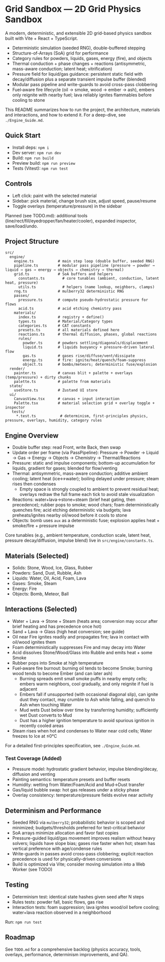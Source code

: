 # Grid Sandbox — 2D Grid Physics Sandbox

A modern, deterministic, and extensible 2D grid-based physics sandbox built with Vite + React + TypeScript.

- Deterministic simulation (seeded RNG), double-buffered stepping
- Structure-of-Arrays (SoA) grid for performance
- Category rules for powders, liquids, gases, energy (fire), and objects
- Thermal conduction + phase changes + reactions (antisymmetric, mass-aware conduction; latent heat; vitrification)
- Pressure field for liquid/gas guidance: persistent static field with decay/diffusion plus a separate transient impulse buffer (blended)
- Modular pass pipeline and write-guards to avoid cross-pass clobbering
- Fuel‑aware fire lifecycle (oil → smoke, wood → ember → ash), embers only reignite with nearby fuel; lava reliably ignites flammables before cooling to stone

This README summarizes how to run the project, the architecture, materials and interactions, and how to extend it. For a deep-dive, see `./Engine_Guide.md`.

## Quick Start

- Install deps: `npm i`
- Dev server: `npm run dev`
- Build: `npm run build`
- Preview build: `npm run preview`
- Tests (Vitest): `npm run test`

## Controls

- Left click: paint with the selected material
- Sidebar: pick material, change brush size, adjust speed, pause/resume
- Toggle overlays (temperature/pressure) in the sidebar

Planned (see TODO.md): additional tools (line/rect/fill/eyedropper/fan/heater/cooler), expanded inspector, save/load/undo.

## Project Structure

```
src/
  engine/
    engine.ts           # main step loop (double buffer, seeded RNG)
    pipeline.ts         # modular pass pipeline (pressure → powder → liquid → gas → energy → objects → chemistry → thermal)
    grid.ts             # SoA buffers and helpers
      constants.ts        # core tunables (ambient, conduction, latent heat, pressure)
      utils.ts            # helpers (name lookup, neighbors, clamps)
    rng.ts              # mulberry32 deterministic RNG
    passes/
      pressure.ts       # compute pseudo-hydrostatic pressure for flows
      acid.ts           # acid etching chemistry pass
    materials/
      index.ts          # registry + define()
      types.ts          # Material/Category types
      categories.ts     # CAT constants
      presets.ts        # all materials defined here
      reactions.ts      # thermal diffusion, phases, global reactions
      rules/
        powder.ts       # powders settling/diagonals/displacement
        liquid.ts       # liquids buoyancy + pressure-driven lateral flow
        gas.ts          # gases rise/diffuse/vent/dissipate
        energy.ts       # fire: ignite/heat/quench/foam-suppress
        object.ts       # bombs/meteors; deterministic fuse/explosion
  render/
    painter.ts          # canvas blit + palette + overlays (temp/pressure) + dirty chunks
    palette.ts          # palette from materials
  state/
    useStore.ts         # Zustand UI store
  ui/
    CanvasView.tsx      # canvas + input interaction
    Palette.tsx         # material selection grid + overlay toggle + inspector
   tests/
     *.test.ts           # determinism, first-principles physics, pressure, overlays, humidity, category rules
```

## Engine Overview

- Double buffer step: read Front, write Back, then swap
- Update order per frame (via PassPipeline): Pressure → Powder → Liquid → Gas → Energy → Objects → Chemistry → Thermal/Reactions
- Pressure: static and impulse components; bottom-up accumulation for liquids, gradient for gases; blended for flow/venting
- Thermal: antisymmetric, mass-aware conduction; additive ambient cooling; latent heat (ice↔water); boiling delayed under pressure; steam rises then condenses
  - Empty space is strongly coupled to ambient to prevent residual heat; overlays redraw the full frame each tick to avoid stale visualization
- Reactions: water+lava→stone+steam (brief heat gating, then precedence); rubber pops to smoke; wood chars; foam deterministically quenches fire; acid etching deterministic via budgets; lava preheats/ignites nearby oil/wood before it cools to stone
- Objects: bomb uses `aux` as a deterministic fuse; explosion applies heat + smoke/fire + pressure impulse

Core tunables (e.g., ambient temperature, conduction scale, latent heat, pressure decay/diffusion, impulse blend) live in `src/engine/constants.ts`.

## Materials (Selected)

- Solids: Stone, Wood, Ice, Glass, Rubber
- Powders: Sand, Dust, Rubble, Ash
- Liquids: Water, Oil, Acid, Foam, Lava
- Gases: Smoke, Steam
- Energy: Fire
- Objects: Bomb, Meteor, Ball

## Interactions (Selected)

- Water + Lava → Stone + Steam (heats area; conversion may occur after brief heating and has precedence once hot)
- Sand + Lava → Glass (high heat conversion; see guide)
- Oil near Fire ignites readily and propagates fire; lava in contact with oil/wood ignites them
- Foam deterministically suppresses Fire and may decay into Water
- Acid dissolves Stone/Wood/Glass into Rubble and emits heat + some Smoke
- Rubber pops into Smoke at high temperature
- Fuel‑aware fire burnout: burning oil tends to become Smoke; burning wood tends to become Ember (and can later ash)
  - Burning spreads emit small smoke puffs in nearby empty cells; embers warm neighbors, cool gradually, and only reignite if fuel is adjacent
  - Embers fall if unsupported (with occasional diagonal slip), can ignite dust they contact, may crumble to Ash while falling, and quench to Ash when touching Water
  - Mud wets Dust below over time by transferring humidity; sufficiently wet Dust converts to Mud
  - Dust has a higher ignition temperature to avoid spurious ignition in recently cooled areas
- Steam rises when hot and condenses to Water near cold cells; Water freezes to Ice at ≤0°C

 For a detailed first-principles specification, see `./Engine_Guide.md`.

 ### Test Coverage (Added)

 - Pressure model: hydrostatic gradient behavior, impulse blending/decay, diffusion and venting
 - Painting semantics: temperature presets and buffer resets
 - Humidity: wetting from Water/Foam/Acid and Mud→Dust transfer
 - Gas/liquid bubble swap: hot gas releases under a sticky phase
 - Overlay consistency: temperature/pressure fields evolve near activity

## Determinism and Performance

- Seeded RNG via `mulberry32`; probabilistic behavior is scoped and minimized; budgets/thresholds preferred for test-critical behavior
- SoA arrays minimize allocation and favor fast copies
- Pressure-guided liquid/gas movement improves realism without heavy solvers; liquids have slope bias; gases rise faster when hot; steam has vertical preference with age/condense rules
- Write-guards in passes avoid cross-pass clobbering; explicit reaction precedence is used for physically-driven conversions
- Build is optimized via Vite; consider moving simulation into a Web Worker (see TODO)

## Testing

- Determinism test: identical state hashes given seed after N steps
- Rules tests: powder fall, basic flows, gas rise
- Interaction tests: foam suppression; lava ignites wood/oil before cooling; water+lava reaction observed in a neighborhood

Run: `npm run test`

## Roadmap

See `TODO.md` for a comprehensive backlog (physics accuracy, tools, overlays, performance, determinism improvements, and QA).
